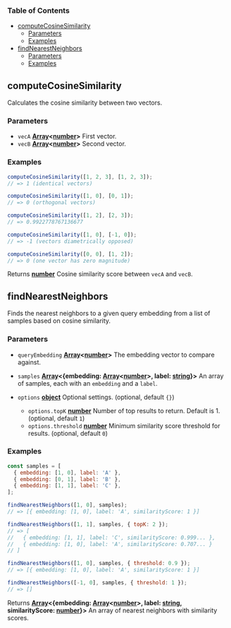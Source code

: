 <!-- Generated by documentation.js. Update this documentation by updating the source code. -->

### Table of Contents

*   [computeCosineSimilarity][1]
    *   [Parameters][2]
    *   [Examples][3]
*   [findNearestNeighbors][4]
    *   [Parameters][5]
    *   [Examples][6]

## computeCosineSimilarity

Calculates the cosine similarity between two vectors.

### Parameters

*   `vecA` **[Array][7]<[number][8]>** First vector.
*   `vecB` **[Array][7]<[number][8]>** Second vector.

### Examples

```javascript
computeCosineSimilarity([1, 2, 3], [1, 2, 3]);
// => 1 (identical vectors)
```

```javascript
computeCosineSimilarity([1, 0], [0, 1]);
// => 0 (orthogonal vectors)
```

```javascript
computeCosineSimilarity([1, 2], [2, 3]);
// => 0.9922778767136677
```

```javascript
computeCosineSimilarity([1, 0], [-1, 0]);
// => -1 (vectors diametrically opposed)
```

```javascript
computeCosineSimilarity([0, 0], [1, 2]);
// => 0 (one vector has zero magnitude)
```

Returns **[number][8]** Cosine similarity score between `vecA` and `vecB`.

## findNearestNeighbors

Finds the nearest neighbors to a given query embedding from a list of samples
based on cosine similarity.

### Parameters

*   `queryEmbedding` **[Array][7]<[number][8]>** The embedding vector to compare against.
*   `samples` **[Array][7]<{embedding: [Array][7]<[number][8]>, label: [string][9]}>** An array of samples, each with an `embedding` and a `label`.
*   `options` **[object][10]** Optional settings. (optional, default `{}`)

    *   `options.topK` **[number][8]** Number of top results to return. Default is 1. (optional, default `1`)
    *   `options.threshold` **[number][8]** Minimum similarity score threshold for results. (optional, default `0`)

### Examples

```javascript
const samples = [
  { embedding: [1, 0], label: 'A' },
  { embedding: [0, 1], label: 'B' },
  { embedding: [1, 1], label: 'C' },
];

findNearestNeighbors([1, 0], samples);
// => [{ embedding: [1, 0], label: 'A', similarityScore: 1 }]

findNearestNeighbors([1, 1], samples, { topK: 2 });
// => [
//   { embedding: [1, 1], label: 'C', similarityScore: 0.999... },
//   { embedding: [1, 0], label: 'A', similarityScore: 0.707... }
// ]

findNearestNeighbors([1, 0], samples, { threshold: 0.9 });
// => [{ embedding: [1, 0], label: 'A', similarityScore: 1 }]

findNearestNeighbors([-1, 0], samples, { threshold: 1 });
// => []
```

Returns **[Array][7]<{embedding: [Array][7]<[number][8]>, label: [string][9], similarityScore: [number][8]}>** An array of nearest neighbors with similarity scores.

[1]: #computecosinesimilarity

[2]: #parameters

[3]: #examples

[4]: #findnearestneighbors

[5]: #parameters-1

[6]: #examples-1

[7]: https://developer.mozilla.org/docs/Web/JavaScript/Reference/Global_Objects/Array

[8]: https://developer.mozilla.org/docs/Web/JavaScript/Reference/Global_Objects/Number

[9]: https://developer.mozilla.org/docs/Web/JavaScript/Reference/Global_Objects/String

[10]: https://developer.mozilla.org/docs/Web/JavaScript/Reference/Global_Objects/Object
